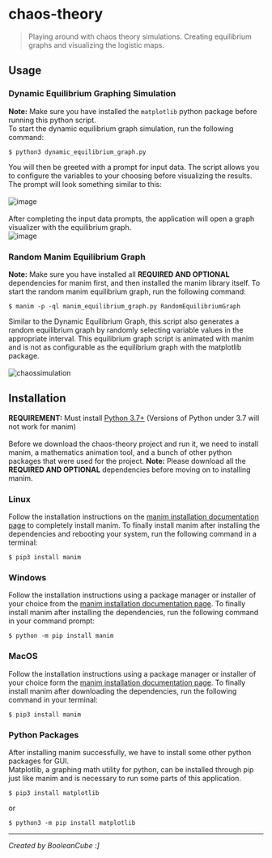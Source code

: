 # chaos-theory

> Playing around with chaos theory simulations. Creating equilibrium graphs and visualizing the logistic maps.

## Usage

### Dynamic Equilibrium Graphing Simulation
**Note:** Make sure you have installed the `matplotlib` python package before running this python script. <br>
To start the dynamic equilibrium graph simulation, run the following command:
```
$ python3 dynamic_equilibrium_graph.py
```
You will then be greeted with a prompt for input data. The script allows you to configure the variables to your choosing before visualizing the results. The prompt will look something similar to this: <br> <br>
![image](https://user-images.githubusercontent.com/47650058/192431390-c1db4208-50df-43e2-94cd-884e13f16984.png) <br> <br>
After completing the input data prompts, the application will open a graph visualizer with the equilibrium graph. <br>
![image](https://user-images.githubusercontent.com/47650058/192431576-483fb014-d3f1-44a8-8086-22ecd7618c80.png)

### Random Manim Equilibrium Graph
**Note:** Make sure you have installed all **REQUIRED AND OPTIONAL** dependencies for manim first, and then installed the manim library itself.
To start the random manim equilibrium graph, run the following command:
```
$ manim -p -ql manim_equilibrium_graph.py RandomEquilibriumGraph
```
Similar to the Dynamic Equilibrium Graph, this script also generates a random equilibrium graph by randomly selecting variable values in the appropriate interval. This equilibrium graph script is animated with manim and is not as configurable as the equilibrium graph with the matplotlib package. <br> <br>
![chaossimulation](https://user-images.githubusercontent.com/47650058/192432660-b22f5a68-7b56-4c38-92c2-7fc2237a48fb.gif)

## Installation
**REQUIREMENT:** Must install [Python 3.7+](https://www.python.org/downloads/release/python-379/) (Versions of Python under 3.7 will not work for manim) <br> <br>
Before we download the chaos-theory project and run it, we need to install manim, a mathematics animation tool, and a bunch of other python packages that were used for the project.
**Note:** Please download all the **REQUIRED AND OPTIONAL** dependencies before moving on to installing manim.

### Linux
Follow the installation instructions on the [manim installation documentation page](https://docs.manim.community/en/stable/installation/linux.html) to completely install manim.
To finally install manim after installing the dependencies and rebooting your system, run the following command in a terminal:
```
$ pip3 install manim
```

### Windows
Follow the installation instructions using a package manager or installer of your choice from the [manim installation documentation page](https://docs.manim.community/en/stable/installation/windows.html).
To finally install manim after installing the dependencies, run the following command in your command prompt:
```
$ python -m pip install manim
```

### MacOS
Follow the installation instructions using a package manager or installer of your choice form the [manim installation documentation page](https://docs.manim.community/en/stable/installation/macos.html).
To finally install manim after downloading the dependencies, run the following command in your terminal:
```
$ pip3 install manim
```

### Python Packages
After installing manim successfully, we have to install some other python packages for GUI. <br>
Matplotlib, a graphing math utility for python, can be installed through pip just like manim and is necessary to run some parts of this application.
```
$ pip3 install matplotlib
```
or
```
$ python3 -m pip install matplotlib
```

----

*Created by BooleanCube :]*
